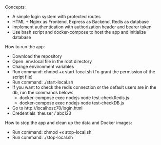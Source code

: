 Concepts:
- A simple login system with protected routes 
- HTML + Nginx as Frontend,  Express as Backend, Redis as database
- Implement authentication with authorization header and bearer token
- Use bash script and docker-compose to host the app and initialize database

How to run the app:
- Download the repository
- Open .env.local file in the root directory 
- Change environment variables
- Run command: chmod +x start-local.sh (To grant the permission of the script file)
- Run command: ./start-local.sh
- If you want to check the redis connection or the default users are in the db, run the commands belows
    - docker-compose exec nodejs node test-checkRedis.js
    - docker-compose exec nodejs node test-checkDB.js
- Go to http://localhost:70/login.html
- Credentials: theuser / abc123


How to stop the app and clean up the data and Docker images:
- Run command: chmod +x stop-local.sh 
- Run command: ./stop-local.sh


